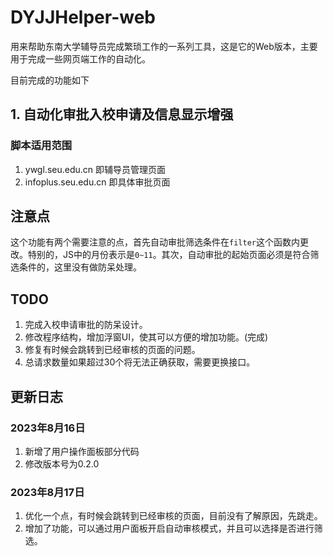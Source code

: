 <!--
 * @Author: Qisumi 940858763@qq.com
 * @Date: 2023-08-16 20:01:17
 * @LastEditors: Qisumi 940858763@qq.com
 * @LastEditTime: 2023-08-17 23:38:30
 * @FilePath: \DYJJHelper\README.md
 * @Description: 
 * 
-->
# DYJJHelper-web

用来帮助东南大学辅导员完成繁琐工作的一系列工具，这是它的Web版本，主要用于完成一些网页端工作的自动化。

目前完成的功能如下

## 1. 自动化审批入校申请及信息显示增强

### 脚本适用范围
1. ywgl.seu.edu.cn 即辅导员管理页面
2. infoplus.seu.edu.cn 即具体审批页面

## 注意点
这个功能有两个需要注意的点，首先自动审批筛选条件在`filter`这个函数内更改。特别的，JS中的月份表示是`0~11`。其次，自动审批的起始页面必须是符合筛选条件的，这里没有做防呆处理。


## TODO
1. 完成入校申请审批的防呆设计。
2. 修改程序结构，增加浮窗UI，使其可以方便的增加功能。(完成)
3. 修复有时候会跳转到已经审核的页面的问题。
4. 总请求数量如果超过30个将无法正确获取，需要更换接口。

## 更新日志
### 2023年8月16日
1. 新增了用户操作面板部分代码
2. 修改版本号为0.2.0
### 2023年8月17日
1. 优化一个点，有时候会跳转到已经审核的页面，目前没有了解原因，先跳走。
2. 增加了功能，可以通过用户面板开启自动审核模式，并且可以选择是否进行筛选。